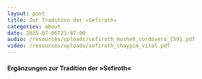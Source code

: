 ```yaml
---
layout: post
title: Zur Tradition der »Sefiroth«
categories: about
date: 2025-07-06T21:47:00
audio: /resources/uploads/sefiroth_mosheh_cordovero_1591.pdf
video: /resources/uploads/sefiroth_chayyim_vital.pdf
---
```

#### Ergänzungen zur Tradition der »Sefiroth«

